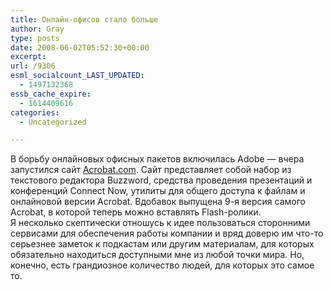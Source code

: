 ```yaml
---
title: Онлайн-офисов стало больше
author: Gray
type: posts
date: 2008-06-02T05:52:30+00:00
excerpt:
url: /9306
esml_socialcount_LAST_UPDATED:
  - 1497132368
essb_cache_expire:
  - 1614409616
categories:
  - Uncategorized

---
```








В борьбу онлайновых офисных пакетов включилась Adobe &#8212; вчера запустился сайт <a href="http://www.acrobat.com/" target="_blank">Acrobat.com</a>. Сайт представляет собой набор из текстового редактора Buzzword, средства проведения презентаций и конференций Connect Now, утилиты для общего доступа к файлам и онлайновой версии Acrobat. Вдобавок выпущена 9-я версия самого Acrobat, в которой теперь можно вставлять Flash-ролики.  
Я несколько скептически отношусь к идее пользоваться сторонними сервисами для обеспечения работы компании и вряд доверю им что-то серьезнее заметок к подкастам или другим материалам, для которых обязательно находиться доступными мне из любой точки мира. Но, конечно, есть грандиозное количество людей, для которых это самое то.